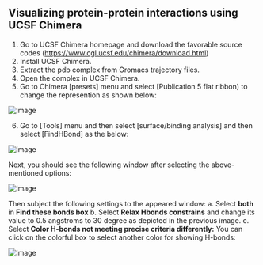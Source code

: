 ## Visualizing protein-protein interactions using UCSF Chimera
1. Go to UCSF Chimera homepage and download the favorable source codes (https://www.cgl.ucsf.edu/chimera/download.html)
2. Install UCSF Chimera.
3. Extract the pdb complex from Gromacs trajectory files.
4. Open the complex in UCSF Chimera. 
5. Go to Chimera [presets] menu and select [Publication 5 flat ribbon) to change the represention as shown below:

![image](https://user-images.githubusercontent.com/17006122/205597944-9615818d-d71b-4fda-88d9-83f62bc81cba.png)

6. Go to [Tools] menu and then select [surface/binding analysis] and then select [FindHBond] as the below:

![image](https://user-images.githubusercontent.com/17006122/205598349-c10ad17a-d2e9-4ace-9592-49ffcb7ecf92.png)

Next, you should see the following window after selecting the above-mentioned options:

![image](https://user-images.githubusercontent.com/17006122/205599479-27df3b20-551b-447c-925c-10c607844e0b.png)

Then subject the following settings to the appeared window:
a. Select **both** in **Find these bonds box**
b. Select **Relax Hbonds constrains** and change its value to 0.5 angstroms to 30 degree as depicted in the previous image. 
c. Select **Color H-bonds not meeting precise criteria differently:** You can click on the colorful box to select another color for showing H-bonds:

![image](https://user-images.githubusercontent.com/17006122/205600854-a61a0f28-ed91-41f1-bd7e-9d365cf2893b.png)

